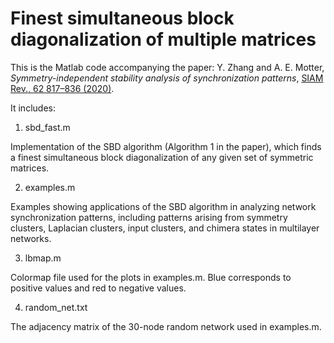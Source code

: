 # Finest simultaneous block diagonalization of multiple matrices
This is the Matlab code accompanying the paper: Y. Zhang and A. E. Motter, _Symmetry-independent stability analysis of synchronization patterns_, [SIAM Rev., 62 817–836 (2020)](https://doi.org/10.1137/19M127358X).

It includes:
1. sbd_fast.m

  Implementation of the SBD algorithm (Algorithm 1 in the paper), which finds a finest simultaneous block diagonalization of any given set of symmetric matrices.

2. examples.m

  Examples showing applications of the SBD algorithm in analyzing network synchronization patterns, including patterns arising from symmetry clusters, Laplacian clusters, input clusters, and chimera states in multilayer networks.

3. lbmap.m

  Colormap file used for the plots in examples.m. Blue corresponds to positive values and red to negative values.

4. random_net.txt

  The adjacency matrix of the 30-node random network used in examples.m.
